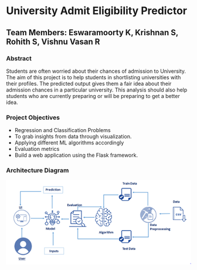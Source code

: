 # University Admit Eligibility Predictor
## Team Members: Eswaramoorty K, Krishnan S, Rohith S, Vishnu Vasan R
### Abstract
Students are often worried about their chances of admission to University. The aim of this project is to help students in shortlisting universities with their profiles. The predicted output gives them a fair idea about their admission chances in a particular university. This analysis should also help students who are currently preparing or will be preparing to get a better idea.

### Project Objectives
- Regression and Classification Problems
- To grab insights from data through visualization.
- Applying different ML algorithms accordingly 
- Evaluation metrics
- Build a web application using the Flask framework.

### Architecture Diagram
![Screenshot](https://github.com/IBM-EPBL/IBM-Project-1635-1658406225/blob/master/Images/ArchitectureDiagram.png)



